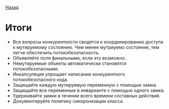 [Назад](./README.md)
# Итоги

- Все вопросы конкурентности сводятся к координированию доступа к мутируемому состоянию. Чем менее мутриуемо состояние,
тем легче обеспечить потокобезопасность.
- Объявляйте поля финальными, если это возможно.
- Немутируемые объекты автоматически становятся потокобезопасными. 
- Инкапсуляция упрощает написание конкурентного потокобезопасного кода.
- Защищайте каждую мутируемую переменную с помощью замка.
- Защищайте все переменные в инварианте с помощью одного замка.
- Удерживайте замки в течении всего времени составных действий.
- Документируйте политику синхронизации класса.